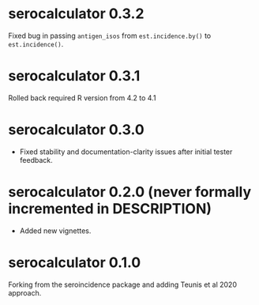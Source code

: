 # serocalculator 0.3.2

Fixed bug in passing `antigen_isos` from `est.incidence.by()` to `est.incidence()`.

# serocalculator 0.3.1

Rolled back required R version from 4.2 to 4.1

# serocalculator 0.3.0

* Fixed stability and documentation-clarity issues after initial tester feedback.

# serocalculator 0.2.0 (never formally incremented in DESCRIPTION)

* Added new vignettes.

# serocalculator 0.1.0

Forking from the seroincidence package and adding Teunis et al 2020 approach.
